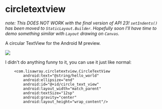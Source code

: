 # circletextview

*note: This DOES NOT WORK with the final version of API 23!  `setIndents()` has been moved to `StaticLayout.Builder`. Hopefully soon I'll have time to demo something similar with `Layout` drawing on `Canvas`.*

A circular TextView for the Android M preview.

<img src="https://github.com/lisawray/circletextview/blob/master/screenshot.png?raw=true"/>

I didn't do anything funny to it, you can use it just like normal:
```
    <com.lisawray.circletextview.CircleTextView
        android:text="@string/hello_world"
        android:ellipsize="end"
        android:id="@+id/circle_text_view"
        android:layout_width="match_parent"
        android:textSize="12sp"
        android:gravity="center"
        android:layout_height="wrap_content"/>
```
